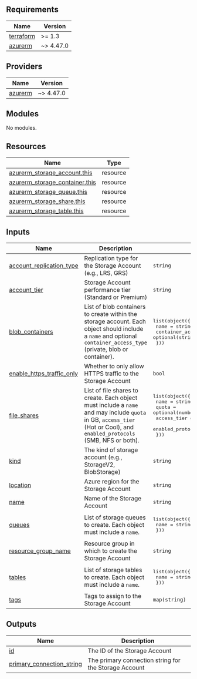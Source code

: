 <!-- BEGIN_TF_DOCS -->
## Requirements

| Name | Version |
|------|---------|
| <a name="requirement_terraform"></a> [terraform](#requirement\_terraform) | >= 1.3 |
| <a name="requirement_azurerm"></a> [azurerm](#requirement\_azurerm) | ~> 4.47.0 |

## Providers

| Name | Version |
|------|---------|
| <a name="provider_azurerm"></a> [azurerm](#provider\_azurerm) | ~> 4.47.0 |

## Modules

No modules.

## Resources

| Name | Type |
|------|------|
| [azurerm_storage_account.this](https://registry.terraform.io/providers/hashicorp/azurerm/latest/docs/resources/storage_account) | resource |
| [azurerm_storage_container.this](https://registry.terraform.io/providers/hashicorp/azurerm/latest/docs/resources/storage_container) | resource |
| [azurerm_storage_queue.this](https://registry.terraform.io/providers/hashicorp/azurerm/latest/docs/resources/storage_queue) | resource |
| [azurerm_storage_share.this](https://registry.terraform.io/providers/hashicorp/azurerm/latest/docs/resources/storage_share) | resource |
| [azurerm_storage_table.this](https://registry.terraform.io/providers/hashicorp/azurerm/latest/docs/resources/storage_table) | resource |

## Inputs

| Name | Description | Type | Default | Required |
|------|-------------|------|---------|:--------:|
| <a name="input_account_replication_type"></a> [account\_replication\_type](#input\_account\_replication\_type) | Replication type for the Storage Account (e.g., LRS, GRS) | `string` | `"LRS"` | no |
| <a name="input_account_tier"></a> [account\_tier](#input\_account\_tier) | Storage Account performance tier (Standard or Premium) | `string` | `"Standard"` | no |
| <a name="input_blob_containers"></a> [blob\_containers](#input\_blob\_containers) | List of blob containers to create within the storage account. Each object should include a `name` and optional `container_access_type` (private, blob or container). | <pre>list(object({<br/>    name                  = string<br/>    container_access_type = optional(string)<br/>  }))</pre> | `[]` | no |
| <a name="input_enable_https_traffic_only"></a> [enable\_https\_traffic\_only](#input\_enable\_https\_traffic\_only) | Whether to only allow HTTPS traffic to the Storage Account | `bool` | `true` | no |
| <a name="input_file_shares"></a> [file\_shares](#input\_file\_shares) | List of file shares to create. Each object must include a `name` and may include `quota` in GB, `access_tier` (Hot or Cool), and `enabled_protocols` (SMB, NFS or both). | <pre>list(object({<br/>    name              = string<br/>    quota             = optional(number)<br/>    access_tier       = optional(string)<br/>    enabled_protocols = optional(string)<br/>  }))</pre> | `[]` | no |
| <a name="input_kind"></a> [kind](#input\_kind) | The kind of storage account (e.g., StorageV2, BlobStorage) | `string` | `"StorageV2"` | no |
| <a name="input_location"></a> [location](#input\_location) | Azure region for the Storage Account | `string` | `"westeurope"` | no |
| <a name="input_name"></a> [name](#input\_name) | Name of the Storage Account | `string` | n/a | yes |
| <a name="input_queues"></a> [queues](#input\_queues) | List of storage queues to create. Each object must include a `name`. | <pre>list(object({<br/>    name = string<br/>  }))</pre> | `[]` | no |
| <a name="input_resource_group_name"></a> [resource\_group\_name](#input\_resource\_group\_name) | Resource group in which to create the Storage Account | `string` | n/a | yes |
| <a name="input_tables"></a> [tables](#input\_tables) | List of storage tables to create. Each object must include a `name`. | <pre>list(object({<br/>    name = string<br/>  }))</pre> | `[]` | no |
| <a name="input_tags"></a> [tags](#input\_tags) | Tags to assign to the Storage Account | `map(string)` | `{}` | no |

## Outputs

| Name | Description |
|------|-------------|
| <a name="output_id"></a> [id](#output\_id) | The ID of the Storage Account |
| <a name="output_primary_connection_string"></a> [primary\_connection\_string](#output\_primary\_connection\_string) | The primary connection string for the Storage Account |
<!-- END_TF_DOCS -->